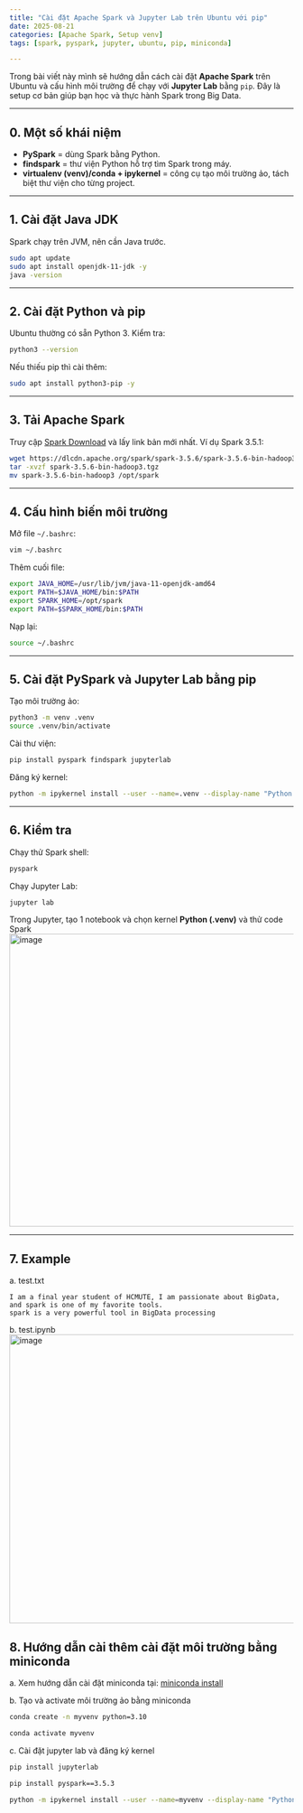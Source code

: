 ```yaml
---
title: "Cài đặt Apache Spark và Jupyter Lab trên Ubuntu với pip"
date: 2025-08-21
categories: [Apache Spark, Setup venv]
tags: [spark, pyspark, jupyter, ubuntu, pip, miniconda]

---
```

Trong bài viết này mình sẽ hướng dẫn cách cài đặt **Apache Spark** trên Ubuntu và cấu hình môi trường để chạy với **Jupyter Lab** bằng `pip`. Đây là setup cơ bản giúp bạn học và thực hành Spark trong Big Data.

---
## 0. Một số khái niệm
- **PySpark** = dùng Spark bằng Python.
- **findspark** = thư viện Python hỗ trợ tìm Spark trong máy.
- **virtualenv (venv)/conda + ipykernel** = công cụ tạo môi trường ảo, tách biệt thư viện cho từng project.
  
---

## 1. Cài đặt Java JDK

Spark chạy trên JVM, nên cần Java trước.

```bash
sudo apt update
sudo apt install openjdk-11-jdk -y
java -version
````

---

## 2. Cài đặt Python và pip

Ubuntu thường có sẵn Python 3. Kiểm tra:

```bash
python3 --version
```

Nếu thiếu pip thì cài thêm:

```bash
sudo apt install python3-pip -y
```

---

## 3. Tải Apache Spark

Truy cập [Spark Download](https://dlcdn.apache.org/spark/) và lấy link bản mới nhất. Ví dụ Spark 3.5.1:

```bash
wget https://dlcdn.apache.org/spark/spark-3.5.6/spark-3.5.6-bin-hadoop3.tgz
tar -xvzf spark-3.5.6-bin-hadoop3.tgz
mv spark-3.5.6-bin-hadoop3 /opt/spark
```

---

## 4. Cấu hình biến môi trường

Mở file `~/.bashrc`:

```bash
vim ~/.bashrc
```

Thêm cuối file:

```bash
export JAVA_HOME=/usr/lib/jvm/java-11-openjdk-amd64
export PATH=$JAVA_HOME/bin:$PATH
export SPARK_HOME=/opt/spark
export PATH=$SPARK_HOME/bin:$PATH
```

Nạp lại:

```bash
source ~/.bashrc
```

---

## 5. Cài đặt PySpark và Jupyter Lab bằng pip

Tạo môi trường ảo:

```bash
python3 -m venv .venv
source .venv/bin/activate
```

Cài thư viện:

```bash
pip install pyspark findspark jupyterlab
```

Đăng ký kernel:

```bash
python -m ipykernel install --user --name=.venv --display-name "Python (.venv)"
```
---

## 6. Kiểm tra

Chạy thử Spark shell:

```bash
pyspark
```

Chạy Jupyter Lab:

```bash
jupyter lab
```

Trong Jupyter, tạo 1 notebook và chọn kernel **Python (.venv)** và thử code Spark
<img width="1004" height="519" alt="image" src="https://github.com/user-attachments/assets/719247d8-b8e8-4f99-865b-848884380f89" />

---

## 7. Example
a. test.txt
```text
I am a final year student of HCMUTE, I am passionate about BigData, and spark is one of my favorite tools.
spark is a very powerful tool in BigData processing
```

b. test.ipynb
<img width="1014" height="512" alt="image" src="https://github.com/user-attachments/assets/1c841219-3dde-4f4f-b89b-bb6f41fe2270" />

## 8. Hướng dẫn cài thêm cài đặt môi trường bằng miniconda
a. Xem hướng dẫn cài đặt miniconda tại:
  [miniconda install](https://www.anaconda.com/docs/getting-started/miniconda/install)

b. Tạo và activate môi trường ảo bằng miniconda

```bash
conda create -n myvenv python=3.10
```
```bash
conda activate myvenv
```

c. Cài đặt jupyter lab và đăng ký kernel
```bash
pip install jupyterlab
```
```bash
pip install pyspark==3.5.3
```
```bash
python -m ipykernel install --user --name=myvenv --display-name "Python (pyspark)"
```
